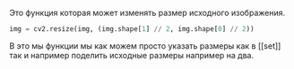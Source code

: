 Это функция которая может изменять размер исходного изображения.

```python
img = cv2.resize(img, (img.shape[1] // 2, img.shape[0] // 2))
```

В это мы функции мы как можем просто указать размеры как в [[set]] так и например поделить исходные размеры например на два. 

